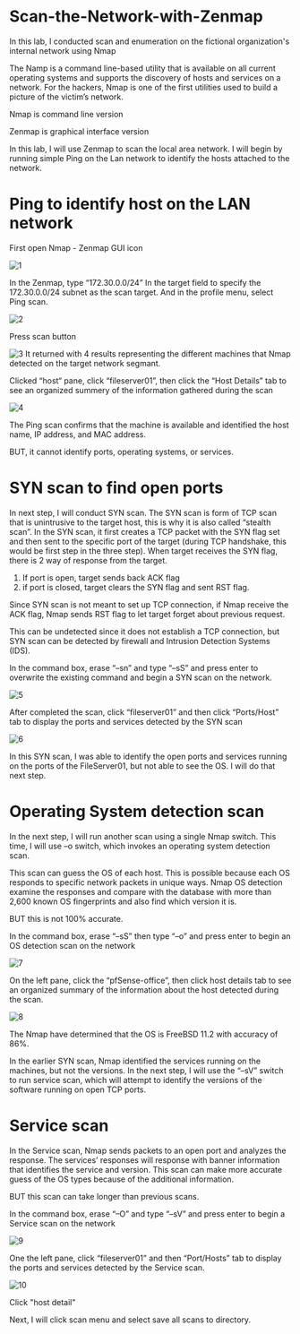 # Scan-the-Network-with-Zenmap
In this lab, I conducted scan and enumeration on the fictional organization's internal network using Nmap

The Namp is a command line-based utility that is available on all current operating systems and supports the discovery of hosts and services on a network. For the hackers, Nmap is one of the first utilities used to build a picture of the victim’s network.

Nmap is command line version

Zenmap is graphical interface version

In this lab, I will use Zenmap to scan the local area network. I will begin by running simple Ping on the Lan network to identify the hosts attached to the network.

# Ping to identify host on the LAN network

First open Nmap - Zenmap GUI icon

![1](https://user-images.githubusercontent.com/121040101/228093003-c0532125-c3c9-4a52-bbf4-00caaff4aa0f.PNG)

In the Zenmap, type “172.30.0.0/24”
In the target field to specify the 172.30.0.0/24 subnet as the scan target.
And in the profile menu, select Ping scan.

![2](https://user-images.githubusercontent.com/121040101/228093104-6c982773-351b-4b4f-b4e4-e9d87e47da65.PNG)

Press scan button

![3](https://user-images.githubusercontent.com/121040101/228093185-f81cb10c-300d-40c9-960a-1d5352bfc150.PNG)
It returned with 4 results representing the different machines that Nmap detected on the target network segmant.

Clicked “host“ pane, click “fileserver01”, then click the “Host Details” tab to see an organized summery of the information gathered during the scan

![4](https://user-images.githubusercontent.com/121040101/228093461-f1d90c81-e60a-4917-af6f-04a9d95a9631.PNG)

The Ping scan confirms that the machine is available and identified the host name, IP address, and MAC address.

BUT, it cannot identify ports, operating systems, or services.

# SYN scan to find open ports
In next step, I will conduct SYN scan. The SYN scan is form of TCP scan that is unintrusive to the target host, this is why it is also called “stealth scan”. In the SYN scan, it first creates a TCP packet with the SYN flag set and then sent to the specific port of the target (during TCP handshake, this would be first step in the three step). When target receives the SYN flag, there is 2 way of response from the target. 

1) If port is open, target sends back ACK flag
2) if port is closed, target clears the SYN flag and sent RST flag.

Since SYN scan is not meant to set up TCP connection, if Nmap receive the ACK flag, Nmap sends RST flag to let target forget about previous request.

This can be undetected since it does not establish a TCP connection, but SYN scan can be detected by firewall and Intrusion Detection Systems (IDS).  

In the command box, erase “–sn” and type “–sS” and press enter to overwrite the existing command and begin a SYN scan on the network.

![5](https://user-images.githubusercontent.com/121040101/228095291-f125333e-fa73-4dfe-be56-a847a0380699.PNG)

After completed the scan, click “fileserver01” and then click “Ports/Host” tab to display the ports and services detected by the SYN scan

![6](https://user-images.githubusercontent.com/121040101/228095329-a615fcfb-bcce-4c1d-bb12-400c61064e29.PNG)

In this SYN scan, I was able to identify the open ports and services running on the ports of the FileServer01, but not able to see the OS. I will do that next step.

# Operating System detection scan

In the next step, I will run another scan using a single Nmap switch. This time, I will use –o switch, which invokes an operating system detection scan.

This scan can guess the OS of each host. This is possible because each OS responds to specific network packets in unique ways. Nmap OS detection examine the responses and compare with the database with more than 2,600 known OS fingerprints and also find which version it is.

BUT this is not 100% accurate.

In the command box, erase “–sS” then type “–o” and press enter to begin an OS detection scan on the network

![7](https://user-images.githubusercontent.com/121040101/228095858-48a32ef3-128e-42b8-8c82-a5e06d8f6db6.PNG)

On the left pane, click the “pfSense-office”, then click host details tab to see an organized summary of the information about the host detected during the scan.

![8](https://user-images.githubusercontent.com/121040101/228096869-a4917a84-45f8-4fee-a84e-e4ab6b41281f.PNG)

The Nmap have determined that the OS is FreeBSD 11.2 with accuracy of 86%.

In the earlier SYN scan, Nmap identified the services running on the machines, but not the versions. In the next step, I will use the “–sV” switch to run service scan, which will attempt to identify the versions of the software running on open TCP ports.
 
 # Service scan
 
In the Service scan, Nmap sends packets to an open port and analyzes the response. The services’ responses will response with banner information that identifies the service and version. This scan can make more accurate guess of the OS types because of the additional information.

BUT this scan can take longer than previous scans.

In the command box, erase “–O” and type “–sV” and press enter to begin a Service scan on the network

![9](https://user-images.githubusercontent.com/121040101/228098160-8acfec3f-2a86-43f0-ac32-1b3fc5d19ff3.PNG)

One the left pane, click “fileserver01” and then “Port/Hosts” tab to display the ports and services detected by the Service scan.

![10](https://user-images.githubusercontent.com/121040101/228098216-f10a8aef-c756-4296-bee7-f470ef2c9bc0.PNG)

Click "host detail"



Next, I will click scan menu and select save all scans to directory.

